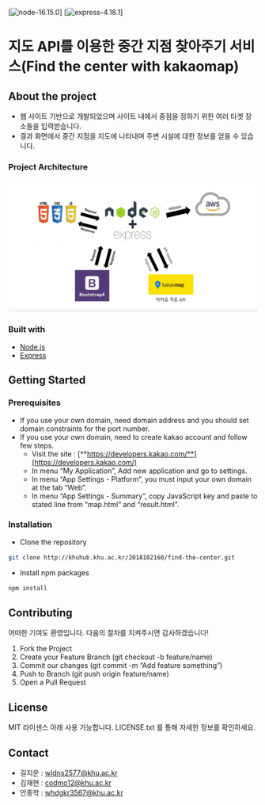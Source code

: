 [![node-16.15.0](https://img.shields.io/badge/Node-16.15.0-green?logo=nodedotjs)]
[![express-4.18.1](https://img.shields.io/badge/Express-4.18.1-green?logo=express)]
# 지도 API를 이용한 중간 지점 찾아주기 서비스(Find the center with kakaomap)

## About the project

- 웹 사이트 기반으로 개발되었으며 사이트 내에서 중점을 정하기 위한 여러 타겟 장소들을 입력받습니다.
- 결과 화면에서 중간 지점을 지도에 나타내며 주변 시설에 대한 정보를 얻을 수 있습니다.

### Project Architecture

![project_architecture](./image/project_architecture.png)

### Built with

- [Node.js](https://nodejs.org/ko/)
- [Express](https://expressjs.com/ko/)

## Getting Started

### Prerequisites

- If you use your own domain, need domain address and you should set domain constraints for the port number.
- If you use your own domain, need to create kakao account and follow few steps.
    - Visit the site : [**https://developers.kakao.com/**](https://developers.kakao.com/)
    - In menu “My Application”, Add new application and go to settings.
    - In menu “App Settings - Platform”, you must input your own domain at the tab “Web”.
    - In menu “App Settings - Summary”, copy JavaScript key and paste to stated line from “map.html” and “result.html”.

### Installation

- Clone the repository

```bash
git clone http://khuhub.khu.ac.kr/2018102160/find-the-center.git
```

- Install npm packages

```bash
npm install
```

## **Contributing**

어떠한 기여도 환영입니다. 다음의 절차를 지켜주시면 감사하겠습니다!

1. Fork the Project
2. Create your Feature Branch (git checkout -b feature/name)
3. Commit our changes (git commit -m “Add feature something”)
4. Push to Branch (git push origin feature/name)
5. Open a Pull Request

## **License**

MIT 라이센스 아래 사용 가능합니다. LICENSE.txt 를 통해 자세한 정보를 확인하세요.

## **Contact**

- 길지운 : wldns2577@khu.ac.kr
- 김재현 : codmo12@khu.ac.kr
- 안종학 : whdgkr3567@khu.ac.kr
